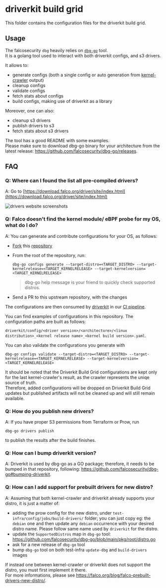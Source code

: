 # driverkit build grid

This folder contains the configuration files for the driverkit build grid.

## Usage

The falcosecurity `dbg` heavily relies on [`dbg-go`](https://github.com/falcosecurity/dbg-go) tool.  
It is a golang tool used to interact with both driverkit configs, and s3 drivers.  

It allows to:
* generate configs (both a single config or auto generation from [kernel-crawler](https://github.com/falcosecurity/dbg-go) output)
* cleanup configs
* validate configs
* fetch stats about configs
* build configs, making use of driverkit as a library

Moreover, one can also:
* cleanup s3 drivers
* publish drivers to s3
* fetch stats about s3 drivers

The tool has a good README with some examples.  
Please make sure to download dbg-go binary for your architecture from the latest release: https://github.com/falcosecurity/dbg-go/releases.  

## FAQ

### Q: Where can I found the list all pre-compiled drivers?

A: Go to [https://download.falco.org/driver/site/index.html](https://download.falco.org/driver/site/index.html)

![drivers website screenshots](./drivers_website_screenshot.png)

### Q: Falco doesn't find the kernel module/ eBPF probe for my OS, what do I do?

A: You can generate and contribute configurations for your OS, as follows:

- [Fork](https://docs.github.com/en/get-started/quickstart/fork-a-repo) this [repository](https://github.com/falcosecurity/test-infra)
- From the root of the repository, run:
  ```shell
  dbg-go configs generate --target-distro=<TARGET_DISTRO> --target-kernelrelease=<TARGET_KERNELRELEASE> --target-kernelversion=<TARGET_KERNELRELEASE>
  ```
  > dbg-go help message is your friend to quickly check supported distros.

- Send a PR to this upstream repository, with the changes

The configurations are then consumed by [driverkit](https://github.com/falcosecurity/driverkit) in our [CI pipeline](../config/jobs).

You can find examples of configurations in this repository. The configuration paths are built as follows:

  `driverkit/config/<driver version>/<architecture>/<linux distribution>_<kernel release name>_<kernel build version>.yaml`.

You can also validate the configurations you generate with 
```shell
dbg-go configs validate --target-distro=<TARGET_DISTRO> --target-kernelrelease=<TARGET_KERNELRELEASE> --target-kernelversion=<TARGET_KERNELRELEASE>
```

It should be noted that the Driverkit Build Grid configurations are kept only for the last kernel-crawler's result, as the crawler represents the uniqe source of truth.  
Therefore, added configurations will be dropped on Driverkit Build Grid updates but published artifacts will not be cleaned up and will still remain available.

### Q: How do you publish new drivers?

A: If you have proper S3 permissions from Terraform or Prow, run

```console
dbg-go drivers publish
```

to publish the results after the build finishes.

### Q: How can I bump driverkit version?

A: Driverkit is used by dbg-go as a GO package; therefore, it needs to be bumped in that repository, following: https://github.com/falcosecurity/dbg-go#bumping-driverkit.

### Q: How can I add support for prebuilt drivers for new distro?

A: Assuming that both kernel-crawler and driverkit already supports your distro, it is just a matter of:  
* adding the prow config for the new distro, under `test-infra/config/jobs/build-drivers/` folder; you can just copy eg: the `debian` one and then update any `debian` occurrence with your desired distro name. Please follow same name used by `driverkit` for the distro.  
* update the `SupportedDistros` map in `dbg-go` tool: https://github.com/falcosecurity/dbg-go/blob/main/pkg/root/distro.go
* ask for a new release of `dbg-go` tool
* bump `dbg-go` tool on both test-infra `update-dbg` and `build-drivers` images

If instead one between kernel-crawler or driverkit does not support the distro, you must first implement it there.  
For more informations, please see https://falco.org/blog/falco-prebuilt-drivers-new-distro/.
